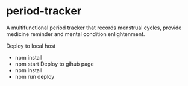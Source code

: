 # period-tracker
A multifunctional period tracker that records menstrual cycles, provide medicine reminder and mental condition enlightenment.

Deploy to local host
- npm install
- npm start
Deploy to gihub page
- npm install 
- npm run deploy

